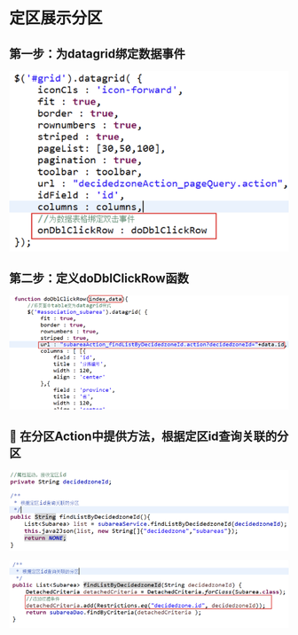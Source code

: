 # 定区展示分区

## 第一步：为datagrid绑定数据事件

![](../../../../.gitbook/assets/image%20%2860%29.png)

## 第二步：定义doDblClickRow函数

![](../../../../.gitbook/assets/image%20%28164%29.png)

##  在分区Action中提供方法，根据定区id查询关联的分区

![&#xF06C;	&#x5728;SubareaServiceImpl&#x4E2D;&#x63D0;&#x4F9B;&#x65B9;&#x6CD5;&#xFF0C;&#x6839;&#x636E;&#x5B9A;&#x533A;id&#x67E5;&#x8BE2;&#x5173;&#x8054;&#x7684;&#x5206;&#x533A;](../../../../.gitbook/assets/image%20%28119%29.png)

![](../../../../.gitbook/assets/image%20%28103%29.png)

